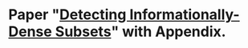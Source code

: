 # Paper "[Detecting Informationally-Dense Subsets](https://github.com/ao-hk/Detecting-Informationally-Dense-Subsets/blob/main/Detecting%20Informationally-Dense%20Subsets-itw_2024-long%20version.pdf)" with Appendix.
